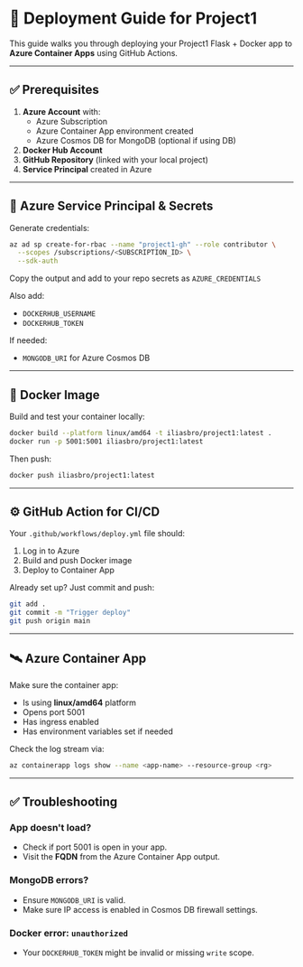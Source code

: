 # 🚀 Deployment Guide for Project1

This guide walks you through deploying your Project1 Flask + Docker app to **Azure Container Apps** using GitHub Actions.

---

## ✅ Prerequisites

1. **Azure Account** with:
   - Azure Subscription
   - Azure Container App environment created
   - Azure Cosmos DB for MongoDB (optional if using DB)
2. **Docker Hub Account**
3. **GitHub Repository** (linked with your local project)
4. **Service Principal** created in Azure

---

## 🧩 Azure Service Principal & Secrets

Generate credentials:

```bash
az ad sp create-for-rbac --name "project1-gh" --role contributor \
  --scopes /subscriptions/<SUBSCRIPTION_ID> \
  --sdk-auth
```

Copy the output and add to your repo secrets as `AZURE_CREDENTIALS`

Also add:
- `DOCKERHUB_USERNAME`
- `DOCKERHUB_TOKEN`

If needed:
- `MONGODB_URI` for Azure Cosmos DB

---

## 🐳 Docker Image

Build and test your container locally:

```bash
docker build --platform linux/amd64 -t iliasbro/project1:latest .
docker run -p 5001:5001 iliasbro/project1:latest
```

Then push:

```bash
docker push iliasbro/project1:latest
```

---

## ⚙️ GitHub Action for CI/CD

Your `.github/workflows/deploy.yml` file should:

1. Log in to Azure
2. Build and push Docker image
3. Deploy to Container App

Already set up? Just commit and push:

```bash
git add .
git commit -m "Trigger deploy"
git push origin main
```

---

## 🛰 Azure Container App

Make sure the container app:
- Is using **linux/amd64** platform
- Opens port 5001
- Has ingress enabled
- Has environment variables set if needed

Check the log stream via:
```bash
az containerapp logs show --name <app-name> --resource-group <rg>
```

---

## ✅ Troubleshooting

### App doesn't load?
- Check if port 5001 is open in your app.
- Visit the **FQDN** from the Azure Container App output.

### MongoDB errors?
- Ensure `MONGODB_URI` is valid.
- Make sure IP access is enabled in Cosmos DB firewall settings.

### Docker error: `unauthorized`
- Your `DOCKERHUB_TOKEN` might be invalid or missing `write` scope.

